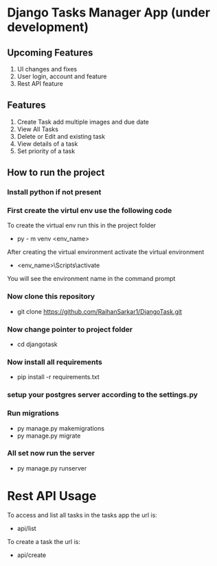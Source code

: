 # Django Tasks Manager App (under development)

## Upcoming Features
1. UI changes and fixes
2. User login, account and feature
3. Rest API feature

## Features

1. Create Task add multiple images and due date
2. View All Tasks
3. Delete or Edit and existing task
4. View details of a task
5. Set priority of a task

## How to run the project

### Install python if not present

### First create the virtul env use the following code
To create the virtual env run this in the project folder
- py - m venv <env_name>

After creating the virtual environment activate the virtual environment
- <env_name>\Scripts\activate

You will see the environment name in the command prompt

### Now clone this repository
- git clone https://github.com/RaihanSarkar1/DjangoTask.git

### Now change pointer to project folder
- cd djangotask

### Now install all requirements
- pip install -r requirements.txt

### setup your postgres server according to the settings.py

### Run migrations
- py manage.py makemigrations
- py manage.py migrate

### All set now run the server
- py manage.py runserver


# Rest API Usage

To access and list all tasks in the tasks app the url is:
* api/list

To create a task the url is:
* api/create

